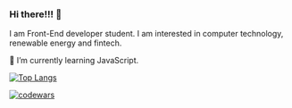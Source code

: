 ### Hi there!!! 👋

I am Front-End developer student. I am interested in computer technology, renewable energy and fintech.


 🌱 I’m currently learning JavaScript.


[![Top Langs](https://github-readme-stats.vercel.app/api/top-langs/?username=Stylize-K&layout=compact)](https://github.com/anuraghazra/github-readme-stats)

 
[![codewars](https://www.codewars.com/users/Stylize-K/badges/small)](https://www.codewars.com/users/Stylize-K)

  

 

